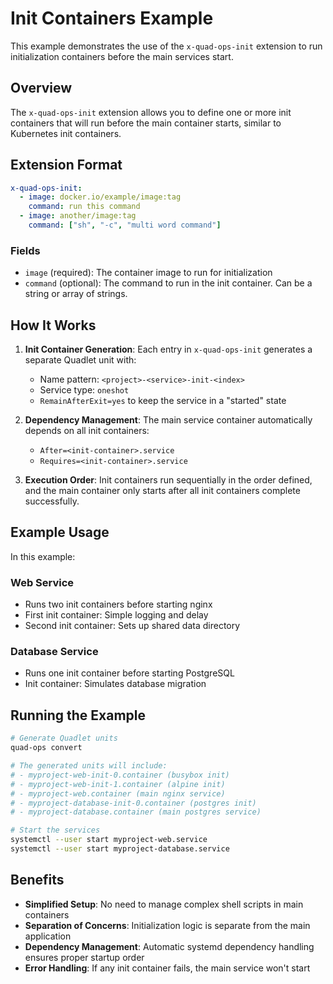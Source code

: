 # Init Containers Example

This example demonstrates the use of the `x-quad-ops-init` extension to run initialization containers before the main services start.

## Overview

The `x-quad-ops-init` extension allows you to define one or more init containers that will run before the main container starts, similar to Kubernetes init containers.

## Extension Format

```yaml
x-quad-ops-init:
  - image: docker.io/example/image:tag
    command: run this command
  - image: another/image:tag
    command: ["sh", "-c", "multi word command"]
```

### Fields

- `image` (required): The container image to run for initialization
- `command` (optional): The command to run in the init container. Can be a string or array of strings.

## How It Works

1. **Init Container Generation**: Each entry in `x-quad-ops-init` generates a separate Quadlet unit with:
   - Name pattern: `<project>-<service>-init-<index>`
   - Service type: `oneshot`
   - `RemainAfterExit=yes` to keep the service in a "started" state

2. **Dependency Management**: The main service container automatically depends on all init containers:
   - `After=<init-container>.service`
   - `Requires=<init-container>.service`

3. **Execution Order**: Init containers run sequentially in the order defined, and the main container only starts after all init containers complete successfully.

## Example Usage

In this example:

### Web Service
- Runs two init containers before starting nginx
- First init container: Simple logging and delay
- Second init container: Sets up shared data directory

### Database Service  
- Runs one init container before starting PostgreSQL
- Init container: Simulates database migration

## Running the Example

```bash
# Generate Quadlet units
quad-ops convert

# The generated units will include:
# - myproject-web-init-0.container (busybox init)
# - myproject-web-init-1.container (alpine init) 
# - myproject-web.container (main nginx service)
# - myproject-database-init-0.container (postgres init)
# - myproject-database.container (main postgres service)

# Start the services
systemctl --user start myproject-web.service
systemctl --user start myproject-database.service
```

## Benefits

- **Simplified Setup**: No need to manage complex shell scripts in main containers
- **Separation of Concerns**: Initialization logic is separate from the main application
- **Dependency Management**: Automatic systemd dependency handling ensures proper startup order
- **Error Handling**: If any init container fails, the main service won't start
